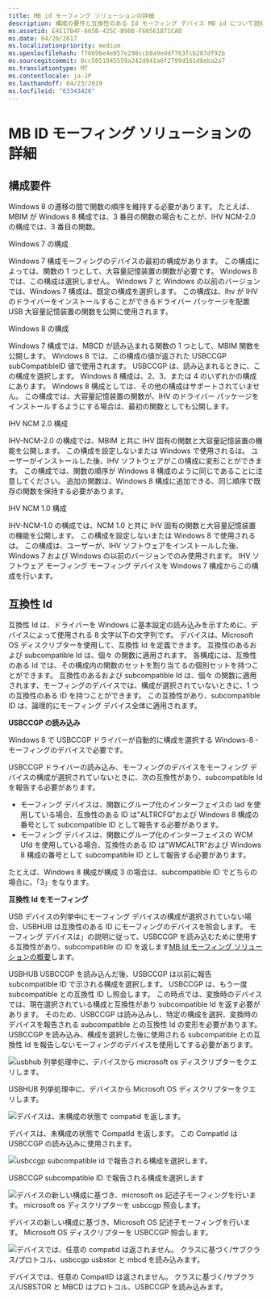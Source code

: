 ```yaml
---
title: MB id モーフィング ソリューションの詳細
description: 構成の要件と互換性のある Id モーフィング デバイス MB id について説明します
ms.assetid: E4E17B4F-665B-425C-B90B-F60561B71CAB
ms.date: 04/20/2017
ms.localizationpriority: medium
ms.openlocfilehash: f76696e4e057e298ccb8a9eddf763fcb287df92b
ms.sourcegitcommit: 0cc5051945559a242d941a6f2799d161d8eba2a7
ms.translationtype: MT
ms.contentlocale: ja-JP
ms.lasthandoff: 04/23/2019
ms.locfileid: "63343426"
---
```

# <a name="mb-identity-morphing-solution-details"></a>MB ID モーフィング ソリューションの詳細


## <a name="configuration-requirements"></a>構成要件


Windows 8 の遷移の間で関数の順序を維持する必要があります。 たとえば、MBIM が Windows 8 構成では、3 番目の関数の場合もことが、IHV NCM-2.0 の構成では、3 番目の関数。

Windows 7 の構成

Windows 7 構成モーフィングのデバイスの最初の構成があります。 この構成によっては、関数の 1 つとして、大容量記憶装置の関数が必要です。 Windows 8 では、この構成は選択しません。 Windows 7 と Windows の以前のバージョンでは、Windows 7 構成は、既定の構成を選択します。 この構成は、Ihv が IHV のドライバーをインストールすることができるドライバー パッケージを配置 USB 大容量記憶装置の関数を公開に使用されます。

Windows 8 の構成

Windows 7 構成では、MBCD が読み込まれる関数の 1 つとして、MBIM 関数を公開します。 Windows 8 では、この構成の値が返された USBCCGP subCompatibleID 値で使用されます。 USBCCGP は、読み込まれるときに、この構成を選択します。 Windows 8 構成は、2、3、または 4 のいずれかの構成にあります。 Windows 8 構成としては、その他の構成はサポートされていません。 この構成では、大容量記憶装置の関数が、IHV のドライバー パッケージをインストールするようにする場合は、最初の関数としても公開します。

IHV NCM 2.0 構成

IHV-NCM-2.0 の構成では、MBIM と共に IHV 固有の関数と大容量記憶装置の機能を公開します。 この構成を設定しないまたは Windows で使用されるは。 ユーザーがインストールした後、IHV ソフトウェアがこの構成に変形ことができます。 この構成では、関数の順序が Windows 8 構成のように同じであることに注意してください。 追加の関数は、Windows 8 構成に追加できる、同じ順序で既存の関数を保持する必要があります。

IHV NCM 1.0 構成

IHV-NCM-1.0 の構成では、NCM 1.0 と共に IHV 固有の関数と大容量記憶装置の機能を公開します。 この構成を設定しないまたは Windows 8 で使用されるは。 この構成は、ユーザーが、IHV ソフトウェアをインストールした後、Windows 7 および Windows の以前のバージョンでのみ使用されます。 IHV ソフトウェア モーフィング モーフィング デバイスを Windows 7 構成からこの構成を行います。

## <a name="compatible-ids"></a>互換性 Id


互換性 Id は、ドライバーを Windows に基本設定の読み込みを示すために、デバイスによって使用される 8 文字以下の文字列です。 デバイスは、Microsoft OS ディスクリプターを使用して、互換性 Id を定義できます。 互換性のあるおよび subcompatible Id は、個々 の関数に適用されます。 各構成には、互換性のある Id では、その構成内の関数のセットを割り当てるの個別セットを持つことができます。 互換性のあるおよび subcompatible Id は、個々 の関数に適用されます、モーフィングのデバイスでは、構成が選択されていないときに、1 つの互換性のある ID を持つことができます。 この互換性があり、subcompatible ID は、論理的にモーフィング デバイス全体に適用されます。

**USBCCGP の読み込み**

Windows 8 で USBCCGP ドライバーが自動的に構成を選択する Windows-8 - モーフィングのデバイスで必要です。

USBCCGP ドライバーの読み込み、モーフィングのデバイスをモーフィング デバイスの構成が選択されていないときに、次の互換性があり、subcompatible Id を報告する必要があります。

-   モーフィング デバイスは、関数にグループ化のインターフェイスの Iad を使用している場合、互換性のある ID は"ALTRCFG"および Windows 8 構成の番号として subcompatible ID として報告する必要があります。
-   モーフィング デバイスは、関数にグループ化のインターフェイスの WCM Ufd を使用している場合、互換性のある ID は"WMCALTR"および Windows 8 構成の番号として subcompatible ID として報告する必要があります。

たとえば、Windows 8 構成が構成 3 の場合は、subcompatible ID でどちらの場合に、「3」をなります。

**互換性 Id をモーフィング**

USB デバイスの列挙中にモーフィング デバイスの構成が選択されていない場合、USBHUB は互換性のある ID にモーフィングのデバイスを照会します。 モーフィング デバイスは」の説明に従って、USBCCGP を読み込むために使用する互換性があり、subcompatible の ID を返します[MB Id モーフィング ソリューションの概要](mb-identity-morphing-solution-overview.md)します。

USBHUB USBCCGP を読み込んだ後、USBCCGP は以前に報告 subcompatible ID で示される構成を選択します。 USBCCGP は、もう一度 subcompatible との互換性 ID し照会します。 この時点では、変換時のデバイスでは、現在選択されている構成と互換性があり subcompatible Id を返す必要があります。 そのため、USBCCGP は読み込みし、特定の構成を選択、変換時のデバイスを報告される subcompatible との互換性 Id の変形を必要があります。 USBCCGP を読み込み、構成を選択した後に使用される subcompatible との互換性 Id を報告しないモーフィングのデバイスを使用してする必要があります。

![usbhub 列挙処理中に、デバイスから microsoft os ディスクリプターをクエリします。](images/mbim13.png)

USBHUB 列挙処理中に、デバイスから Microsoft OS ディスクリプターをクエリします。

![デバイスは、未構成の状態で compatid を返します。 ](images/mbim14.png)

デバイスは、未構成の状態で CompatId を返します。 この CompatId は USBCCGP の読み込みに使用されます。

![usbccgp subcompatible id で報告される構成を選択します。](images/mbim15.png)

USBCCGP subcompatible ID で報告される構成を選択します

![デバイスの新しい構成に基づき、microsoft os 記述子モーフィングを行います。 microsoft os ディスクリプターを usbccgp 照会します。](images/mbim16.png)

デバイスの新しい構成に基づき、Microsoft OS 記述子モーフィングを行います。 Microsoft OS ディスクリプターを USBCCGP 照会します。

![デバイスでは、任意の compatid は返されません。 クラスに基づく/サブクラス/プロトコル、usbccgp usbstor と mbcd を読み込みます。](images/mbim17.png)

デバイスでは、任意の CompatID は返されません。 クラスに基づく/サブクラス/USBSTOR と MBCD はプロトコル、USBCCGP を読み込みます。

 

 





